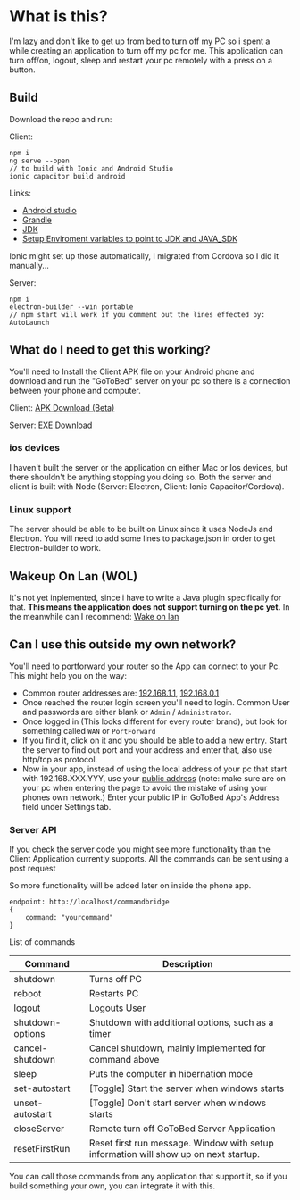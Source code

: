 # What is this?
I'm lazy and don't like to get up from bed to turn off my PC so i spent a while creating an application to turn off my pc for me.
	This application can turn off/on, logout, sleep and restart your pc remotely with a press on a button.


## Build
Download the repo and run:

Client:

    npm i
    ng serve --open
	// to build with Ionic and Android Studio
	ionic capacitor build android

Links: 
* [Android studio](https://developer.android.com/studio)
* [Grandle](https://gradle.org/install/)
* [JDK](https://developer.android.com/studio)
* [Setup Enviroment variables to point to JDK and JAVA_SDK](https://cordova.apache.org/docs/en/10.x/guide/platforms/android/#setting-environment-variables)

Ionic might set up those automatically, I migrated from Cordova so I did it manually...

Server:

    npm i
    electron-builder --win portable
    // npm start will work if you comment out the lines effected by: AutoLaunch

## What do I need to get this working?
You'll need to Install the Client APK file on your Android phone and download and run the "GoToBed" server on your pc so there is a connection between your phone and computer.

Client: [APK Download (Beta)](https://github.com/Myxelium/go-to-bed/raw/master/Binaries/GoToBed.apk)

Server: [EXE Download](https://github.com/Myxelium/go-to-bed/raw/master/Binaries/GoToBed.exe)

### ios devices
I haven't built the server or the application on either Mac or Ios devices, but there shouldn't be anything stopping you doing so. Both the server and client is built with Node (Server: Electron, Client: Ionic Capacitor/Cordova).

### Linux support
The server should be able to be built on Linux since it uses NodeJs and Electron. You will need to add some lines to package.json in order to get Electron-builder to work.


## Wakeup On Lan (WOL)

It's not yet inplemented, since i have to write a Java plugin specifically for that.
**This means the application does not support turning on the pc yet.**
In the meanwhile can I recommend: [Wake on lan](https://play.google.com/store/apps/details?id=co.uk.mrwebb.wakeonlan)

## Can I use this outside my own network?
You'll need to portforward your router so the App can connect to your Pc.
This might help you on the way:
* Common router addresses are: [192.168.1.1](http://192.168.1.1), [192.168.0.1](http://192.168.0.1) 
* Once reached the router login screen you'll need to login.
Common User and passwords are either blank or `Admin` / `Administrator`.
* Once logged in (This looks different for every router brand), but look for something called `WAN` or `PortForward`
* If you find it, click on it and you should be able to add a new entry. Start the server to find out port and your address and enter that, also use http/tcp as protocol.
* Now in your app, instead of using the local address of your pc that start with 192.168.XXX.YYY, use your [public address](https://whatismyipaddress.com/) (note: make sure are on your pc when entering the page to avoid the mistake of using your phones own network.) Enter your public IP in GoToBed App's Address field under Settings tab.

### Server API
If you check the server code you might see more functionality than the Client Application currently supports.
All the commands can be sent using a post request

So more functionality will be added later on inside the phone app.

    endpoint: http://localhost/commandbridge
    {
	    command: "yourcommand"
	}

List of commands

|Command| Description |
|--|--|
| shutdown | Turns off PC|
| reboot | Restarts PC |
| logout | Logouts User |
| shutdown-options | Shutdown with additional options, such as a timer |
| cancel-shutdown | Cancel shutdown, mainly implemented for command above |
| sleep | Puts the computer in hibernation mode |
| set-autostart | [Toggle] Start the server when windows starts|
| unset-autostart | [Toggle] Don't start server when windows starts |
| closeServer | Remote turn off GoToBed Server Application |
| resetFirstRun | Reset first run message. Window with setup information will show up on next startup. |

You can call those commands from any application that support it, so if you build something your own, you can integrate it with this.
